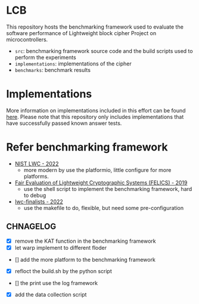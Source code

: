 # LCB

This repository hosts the benchmarking framework used to evaluate the software performance of Lightweight block cipher Project on microcontrollers.

 - `src`: benchmarking framework source code and the build scripts used to perform the experiments
 - `implementations`: implementations of the cipher
 - `benchmarks`: benchmark results


# Implementations

More information on implementations included in this effort can be found [here](implementations/). Please note that this repository only includes implementations that have successfully passed known answer tests. 

# Refer benchmarking framework

- [NIST LWC - 2022](https://github.com/usnistgov/Lightweight-Cryptography-Benchmarking)
  - more modern by use the platformio, little configure for more platforms.
- [Fair Evaluation of Lightweight Cryptographic Systems (FELICS) - 2019](https://github.com/cryptolu/FELICS)
  - use the shell script to implement the benchmarking framework, hard to debug
- [lwc-finalists - 2022](https://github.com/rweather/lwc-finalists)
  - use the makefile to do, flexible, but need some pre-configuration

## CHNAGELOG

- [x] remove the KAT function in the benchmarking framework
- [x] let warp implement to different floder
- [] add the more platform to the benchmarking framework
- [x] refloct the build.sh by the python script
- [] the print use the log framework
- [x] add the data collection script